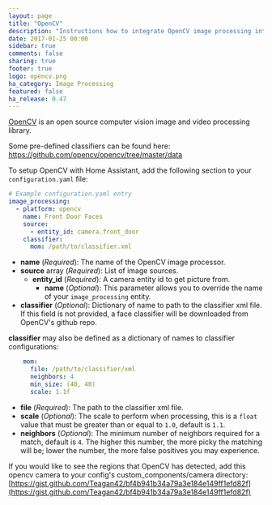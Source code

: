 ```yaml
---
layout: page
title: "OpenCV"
description: "Instructions how to integrate OpenCV image processing into Home Assistant."
date: 2017-01-25 00:00
sidebar: true
comments: false
sharing: true
footer: true
logo: opencv.png
ha_category: Image Processing
featured: false
ha_release: 0.47
---
```


[OpenCV](http://www.opencv.org) is an open source computer vision image and video processing library.

Some pre-defined classifiers can be found here: https://github.com/opencv/opencv/tree/master/data

To setup OpenCV with Home Assistant, add the following section to your `configuration.yaml` file:

```yaml
# Example configuration.yaml entry
image_processing:
  - platform: opencv
    name: Front Door Faces
    source:
      - entity_id: camera.front_door
    classifier:
      mom: /path/to/classifier.xml
```

- **name** (*Required*): The name of the OpenCV image processor.
- **source** array (*Required*): List of image sources.
  - **entity_id** (*Required*): A camera entity id to get picture from.
    - **name** (*Optional*): This parameter allows you to override the name of your `image_processing` entity.
- **classifier** (*Optional*): Dictionary of name to path to the classifier xml file. If this field is not provided, a face classifier will be downloaded from OpenCV's github repo.

**classifier** may also be defined as a dictionary of names to classifier configurations:

```yaml
    mom:
      file: /path/to/classifier/xml
      neighbors: 4
      min_size: (40, 40)
      scale: 1.1f
```

- **file** (*Required*): The path to the classifier xml file.
- **scale** (*Optional*): The scale to perform when processing, this is a `float` value that must be greater than or equal to `1.0`, default is `1.1`.
- **neighbors** (*Optional*): The minimum number of neighbors required for a match, default is `4`. The higher this number, the more picky the matching will be; lower the number, the more false positives you may experience.

If you would like to see the regions that OpenCV has detected, add this opencv camera to your config's custom_components/camera directory: [https://gist.github.com/Teagan42/bf4b941b34a79a3e184e149ff1efd82f](https://gist.github.com/Teagan42/bf4b941b34a79a3e184e149ff1efd82f)
